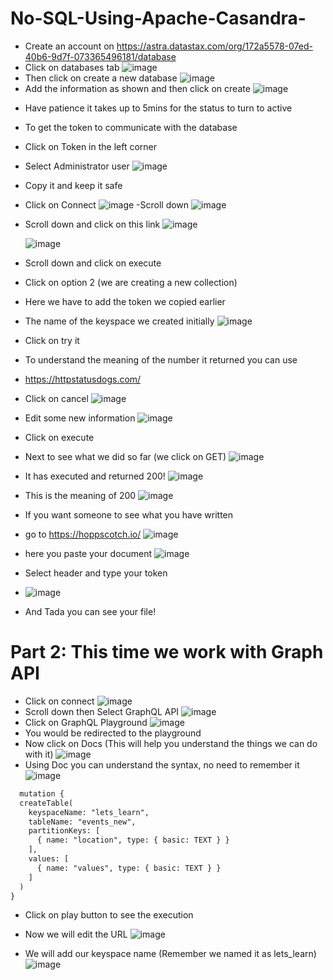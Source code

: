 # No-SQL-Using-Apache-Casandra-
* Create an account on https://astra.datastax.com/org/172a5578-07ed-40b6-9d7f-073365496181/database
* Click on databases tab
  ![image](https://github.com/user-attachments/assets/fa19d5b4-d3f2-498f-a126-4c36ae54fe18)
* Then click on create a new database
 ![image](https://github.com/user-attachments/assets/475fabdb-5946-433e-a49d-c0e963c37c4d)
* Add the information as shown and then click on create 
  ![image](https://github.com/user-attachments/assets/2865f073-8ec7-4d2d-bc7a-ced40410d43f)

- Have patience it takes up to 5mins for the status to turn to active

- To get the token to communicate with the database
- Click on Token in the left corner
- Select Administrator user
  ![image](https://github.com/user-attachments/assets/e578d845-9414-463c-908c-85922fac98f5)
- Copy it and keep it safe

- Click on Connect
  ![image](https://github.com/user-attachments/assets/1ffeb273-8a9a-4b10-bf74-639e58c36a84)
-Scroll down
![image](https://github.com/user-attachments/assets/1885374e-e7c7-4a8a-a3a9-01d4e4162a26)

- Scroll down and click on this link
  ![image](https://github.com/user-attachments/assets/d940065c-e0e0-4e3b-a1f6-07e89c5739c6)

  ![image](https://github.com/user-attachments/assets/e83276f5-8fff-454f-b80f-b98402add917)
- Scroll down and click on execute


- Click on option 2 (we are creating a new collection)
- Here we have to add the token we copied earlier
- The name of the keyspace we created initially
  ![image](https://github.com/user-attachments/assets/7d81d834-e793-49dd-a755-f395ea717e68)
- Click on try it
- To understand the meaning of the number it returned you can use
- https://httpstatusdogs.com/
- Click on cancel
 ![image](https://github.com/user-attachments/assets/e444a7b9-2bb9-4130-9002-21c34794159d)
- Edit some new information
  ![image](https://github.com/user-attachments/assets/8c2c1781-b10d-4e84-a496-966723667a20)
- Click on execute
- Next to see what we did so far (we click on GET)
  ![image](https://github.com/user-attachments/assets/80c1b0ec-cb73-4b9b-a2a3-ca00bf034157)
- It has executed and returned 200!
  ![image](https://github.com/user-attachments/assets/5e51f0e4-68b8-4517-acaa-cb6f96fc04ea)
- This is the meaning of 200
  ![image](https://github.com/user-attachments/assets/4fb41061-9c0d-4742-b47d-f03403916cbb)
- If you want someone to see what you have written
-  go to https://hoppscotch.io/
  ![image](https://github.com/user-attachments/assets/073ab7fc-a2d6-4968-9b03-64ffa253a1f1)
- here you paste your document ![image](https://github.com/user-attachments/assets/058b96ca-a209-4332-b065-52aabebb2c48)
- Select header and type your token
- ![image](https://github.com/user-attachments/assets/2235e230-bed4-498d-9a3b-92c634c4c1be)
- And Tada you can see your file!

# Part 2: This time we work with Graph API

- Click on connect
  ![image](https://github.com/user-attachments/assets/4ed234b5-9a40-4e15-b7a3-52850856c561)
- Scroll down then Select GraphQL API
  ![image](https://github.com/user-attachments/assets/f398f854-99bb-4e3c-a42e-b1b1aa9ac816)
- Click on GraphQL Playground
  ![image](https://github.com/user-attachments/assets/8097a42f-06f5-4e52-887d-fa39f1ccbca5)
- You would be redirected to the playground
- Now click on Docs (This will help you understand the things we can do with it)
  ![image](https://github.com/user-attachments/assets/e4e6a68a-f64b-4331-b0d7-1c73025e484f)
- Using Doc you can understand the syntax, no need to remember it
  ![image](https://github.com/user-attachments/assets/71e635e0-41fb-4123-a524-0da23a56c7de)
```diff
  mutation {
  createTable(
    keyspaceName: "lets_learn",
    tableName: "events_new",
    partitionKeys: [
      { name: "location", type: { basic: TEXT } }
    ],
    values: [
      { name: "values", type: { basic: TEXT } }
    ]
  )
}
```
- Click on play button to see the execution
- Now we will edit the URL
![image](https://github.com/user-attachments/assets/a0d2711a-fc8a-4191-8d84-1c649b836633)

- We will add our keyspace name (Remember we named it as lets_learn)
![image](https://github.com/user-attachments/assets/734fab59-62a9-4157-b096-d4ca63d2e462)




















